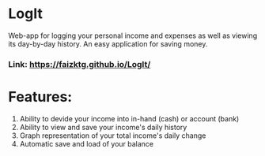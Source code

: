 # LogIt
Web-app for logging your personal income and expenses as well as viewing its day-by-day history. An easy application for saving money.

### Link: https://faizktg.github.io/LogIt/

# Features:
<ol>
  <li>Ability to devide your income into in-hand (cash) or account (bank)</li>
  <li>Ability to view and save your income's daily history</li>
  <li>Graph representation of your total income's daily change</li>
  <li>Automatic save and load of your balance</li>
</ol>
